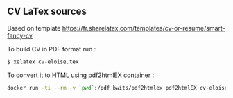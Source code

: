 
## CV LaTex sources

Based on template https://fr.sharelatex.com/templates/cv-or-resume/smart-fancy-cv

To build CV in PDF format run :
```bash
$ xelatex cv-eloise.tex
```

To convert it to HTML using pdf2htmlEX container :
```bash
docker run -ti --rm -v `pwd`:/pdf bwits/pdf2htmlex pdf2htmlEX cv-eloise.pdf
```

